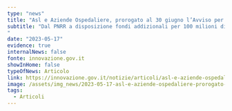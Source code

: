 ```yaml
---
type: "news"
title: "Asl e Aziende Ospedaliere, prorogato al 30 giugno l’Avviso per migrare in cloud dati e sistemi"
subtitle: "Dal PNRR a disposizione fondi addizionali per 100 milioni di euro
"
date: "2023-05-17"
evidence: true
internalNews: false
fonte: innovazione.gov.it
showInHome: false
typeOfNews: Articolo
link: https://innovazione.gov.it/notizie/articoli/asl-e-aziende-ospedaliere-prorogato-al-30-giugno-l-avviso-per-migrare-in-cloud-da/
image: /assets/img_news/2023-05-17-asl-e-aziende-ospedaliere-prorogato-al-30-giugno-l-avviso-per-migrare-in-cloud-dati-e-sistemi.png
tags:
  - Articoli
---
```

